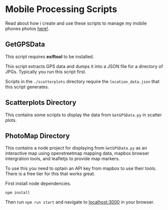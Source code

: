 # Mobile Processing Scripts

Read about how i create and use these scripts to manage my mobile phones photos [here!](https://blog.rolandw.dev/writing/automating_photo_backup/).

## GetGPSData

This script requires **exiftool** to be installed.

This script extracts GPS data and dumps it into a JSON file for a directory of JPGs. Typically you run this script first.

Scripts in the `./scatterplots` directory require the `location_data.json` that this script generates.

## Scatterplots Directory

This contains some scripts to display the data from `GetGPSData.py` in scatter plots.

## PhotoMap Directory

This contains a node project for displaying from `GetGPSData.py` as an interactive map using openstreetmap mapping data, mapbox browser intergration tools, and leafletjs to provide map markers.

To use this you need to optain an API key from mapbox to use their tools. There is a free tier for this that works great.

First install node dependencies.

```none
npm install
```

Then run `npm run start` and navigate to [localhost:3000](localhost:3000) in your browser.
